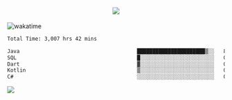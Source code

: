 <h1 align="center">
  <img src="https://readme-typing-svg.herokuapp.com/?font=Righteous&size=35&center=true&vCenter=true&width=500&height=70&duration=4000&lines=Hi!+%F0%9F%91%8B+I%27m+Ali%20Osman!;" />
</h1>


![wakatime](https://wakatime.com/share/@aliosmanoktar/3a8ffe71-6da4-4964-913b-2f09afbe53bf.svg?cache=none)
<!--START_SECTION:waka-->

```txt
Total Time: 3,007 hrs 42 mins

Java                                      ██████████████████████▒░░   89.56 %
SQL                                       █░░░░░░░░░░░░░░░░░░░░░░░░   04.30 %
Dart                                      ▓░░░░░░░░░░░░░░░░░░░░░░░░   02.31 %
Kotlin                                    ▒░░░░░░░░░░░░░░░░░░░░░░░░   00.73 %
C#                                        ░░░░░░░░░░░░░░░░░░░░░░░░░   00.64 %
```

<!--END_SECTION:waka-->

<img src="https://profile-counter.glitch.me/aliosmanoktar/count.svg" />

